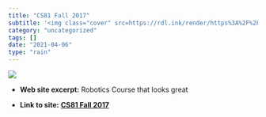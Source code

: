 ```yaml
---
title: "CS81 Fall 2017"
subtitle: '<img class="cover" src=https://rdl.ink/render/https%3A%2F%2Fwww.cs.swarthmore.edu%2F~meeden%2Fcs81%2...'
category: "uncategorized"
tags: []
date: "2021-04-06"
type: "rain"
---
```

<img class="cover" src=https://rdl.ink/render/https%3A%2F%2Fwww.cs.swarthmore.edu%2F~meeden%2Fcs81%2Ff17>



* **Web site excerpt:** Robotics Course that looks great

* **Link to site:** **[CS81 Fall 2017](https://www.cs.swarthmore.edu/~meeden/cs81/f17)**